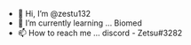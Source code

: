 - 👋 Hi, I’m @zestu132
- 🌱 I’m currently learning ... Biomed
- 📫 How to reach me ... discord - Zetsu#3282


